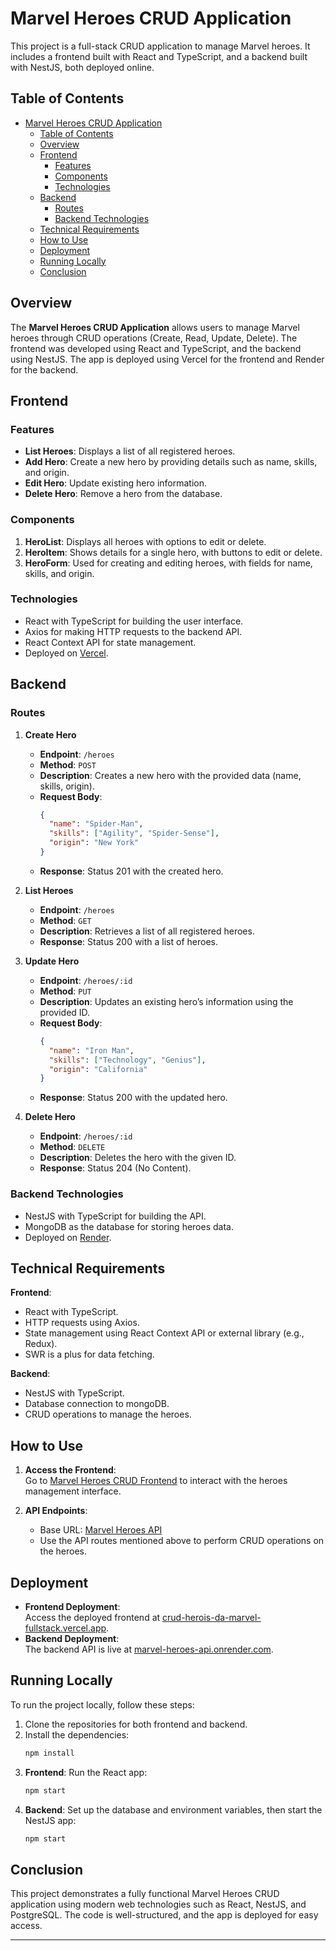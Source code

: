 # Marvel Heroes CRUD Application

This project is a full-stack CRUD application to manage Marvel heroes. It includes a frontend built with React and TypeScript, and a backend built with NestJS, both deployed online.

## Table of Contents

- [Marvel Heroes CRUD Application](#marvel-heroes-crud-application)
  - [Table of Contents](#table-of-contents)
  - [Overview](#overview)
  - [Frontend](#frontend)
    - [Features](#features)
    - [Components](#components)
    - [Technologies](#technologies)
  - [Backend](#backend)
    - [Routes](#routes)
    - [Backend Technologies](#backend-technologies)
  - [Technical Requirements](#technical-requirements)
  - [How to Use](#how-to-use)
  - [Deployment](#deployment)
  - [Running Locally](#running-locally)
  - [Conclusion](#conclusion)

## Overview

The **Marvel Heroes CRUD Application** allows users to manage Marvel heroes through CRUD operations (Create, Read, Update, Delete). The frontend was developed using React and TypeScript, and the backend using NestJS. The app is deployed using Vercel for the frontend and Render for the backend.

## Frontend

### Features

- **List Heroes**: Displays a list of all registered heroes.
- **Add Hero**: Create a new hero by providing details such as name, skills, and origin.
- **Edit Hero**: Update existing hero information.
- **Delete Hero**: Remove a hero from the database.

### Components

1. **HeroList**: Displays all heroes with options to edit or delete.
2. **HeroItem**: Shows details for a single hero, with buttons to edit or delete.
3. **HeroForm**: Used for creating and editing heroes, with fields for name, skills, and origin.

### Technologies

- React with TypeScript for building the user interface.
- Axios for making HTTP requests to the backend API.
- React Context API for state management.
- Deployed on [Vercel](https://crud-herois-da-marvel-fullstack.vercel.app/).

## Backend

### Routes

1. **Create Hero**

   - **Endpoint**: `/heroes`
   - **Method**: `POST`
   - **Description**: Creates a new hero with the provided data (name, skills, origin).
   - **Request Body**:
     ```json
     {
       "name": "Spider-Man",
       "skills": ["Agility", "Spider-Sense"],
       "origin": "New York"
     }
     ```
   - **Response**: Status 201 with the created hero.

2. **List Heroes**

   - **Endpoint**: `/heroes`
   - **Method**: `GET`
   - **Description**: Retrieves a list of all registered heroes.
   - **Response**: Status 200 with a list of heroes.

3. **Update Hero**

   - **Endpoint**: `/heroes/:id`
   - **Method**: `PUT`
   - **Description**: Updates an existing hero’s information using the provided ID.
   - **Request Body**:
     ```json
     {
       "name": "Iron Man",
       "skills": ["Technology", "Genius"],
       "origin": "California"
     }
     ```
   - **Response**: Status 200 with the updated hero.

4. **Delete Hero**
   - **Endpoint**: `/heroes/:id`
   - **Method**: `DELETE`
   - **Description**: Deletes the hero with the given ID.
   - **Response**: Status 204 (No Content).

### Backend Technologies

- NestJS with TypeScript for building the API.
- MongoDB as the database for storing heroes data.
- Deployed on [Render](https://marvel-heroes-api.onrender.com).

## Technical Requirements

**Frontend**:

- React with TypeScript.
- HTTP requests using Axios.
- State management using React Context API or external library (e.g., Redux).
- SWR is a plus for data fetching.

**Backend**:

- NestJS with TypeScript.
- Database connection to mongoDB.
- CRUD operations to manage the heroes.

## How to Use

1. **Access the Frontend**:  
   Go to [Marvel Heroes CRUD Frontend](https://crud-herois-da-marvel-fullstack.vercel.app/) to interact with the heroes management interface.

2. **API Endpoints**:
   - Base URL: [Marvel Heroes API](https://marvel-heroes-api.onrender.com)
   - Use the API routes mentioned above to perform CRUD operations on the heroes.

## Deployment

- **Frontend Deployment**:  
  Access the deployed frontend at [crud-herois-da-marvel-fullstack.vercel.app](https://crud-herois-da-marvel-fullstack.vercel.app/).
- **Backend Deployment**:  
  The backend API is live at [marvel-heroes-api.onrender.com](https://marvel-heroes-api.onrender.com).

## Running Locally

To run the project locally, follow these steps:

1. Clone the repositories for both frontend and backend.
2. Install the dependencies:
   ```bash
   npm install
   ```
3. **Frontend**: Run the React app:
   ```bash
   npm start
   ```
4. **Backend**: Set up the database and environment variables, then start the NestJS app:
   ```bash
   npm start
   ```

## Conclusion

This project demonstrates a fully functional Marvel Heroes CRUD application using modern web technologies such as React, NestJS, and PostgreSQL. The code is well-structured, and the app is deployed for easy access.

---
